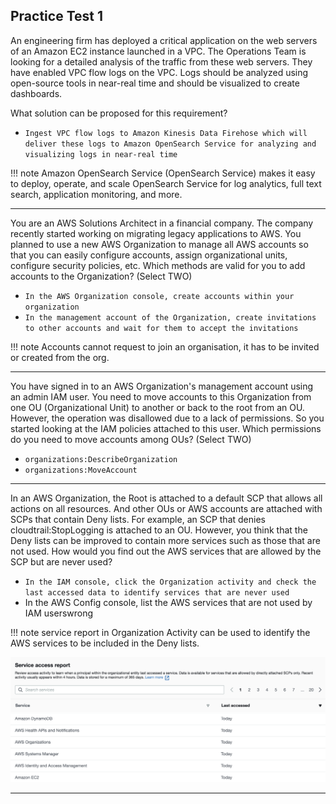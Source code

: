 ## Practice Test 1

An engineering firm has deployed a critical application on the web servers of an Amazon EC2 instance launched in a VPC. The Operations Team is looking for a detailed analysis of the traffic from these web servers. They have enabled VPC flow logs on the VPC. Logs should be analyzed using open-source tools in near-real time and should be visualized to create dashboards.

What solution can be proposed for this requirement?

-  `Ingest VPC flow logs to Amazon Kinesis Data Firehose which will deliver these logs to Amazon OpenSearch Service for analyzing and visualizing logs in near-real time`

!!! note
    Amazon OpenSearch Service (OpenSearch Service) makes it easy to deploy, operate, and scale OpenSearch Service for log analytics, full text search, application monitoring, and more.

___

You are an AWS Solutions Architect in a financial company. The company recently started working on migrating legacy applications to AWS. You planned to use a new AWS Organization to manage all AWS accounts so that you can easily configure accounts, assign organizational units, configure security policies, etc. Which methods are valid for you to add accounts to the Organization? (Select TWO)

- `In the AWS Organization console, create accounts within your organization`
- `In the management account of the Organization, create invitations to other accounts and wait for them to accept the invitations`

!!! note
    Accounts cannot request to join an organisation, it has to be invited or created from the org.

___

You have signed in to an AWS Organization's management account using an admin IAM user. You need to move accounts to this Organization from one OU (Organizational Unit) to another or back to the root from an OU. However, the operation was disallowed due to a lack of permissions. So you started looking at the IAM policies attached to this user. Which permissions do you need to move accounts among OUs? (Select TWO)

- `organizations:DescribeOrganization`
- `organizations:MoveAccount`

___

In an AWS Organization, the Root is attached to a default SCP that allows all actions on all resources. And other OUs or AWS accounts are attached with SCPs that contain Deny lists. For example, an SCP that denies cloudtrail:StopLogging is attached to an OU. However, you think that the Deny lists can be improved to contain more services such as those that are not used. How would you find out the AWS services that are allowed by the SCP but are never used?

- `In the IAM console, click the Organization activity and check the last accessed data to identify services that are never used`
- In the AWS Config console, list the AWS services that are not used by IAM userswrong

!!! note
    service report in Organization Activity can be used to identify the AWS services to be included in the Deny lists.

![orgreport](../../../../assets/images/orgreport.png "orgreport.png")

___

